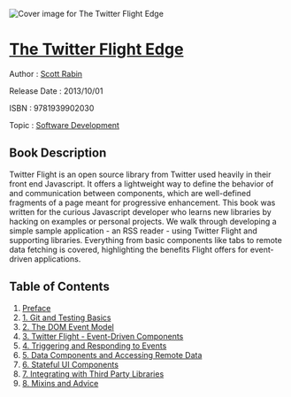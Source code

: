 ![Cover image for The Twitter Flight Edge](https://imgdetail.ebookreading.net/cover/cover/software_development/EB9781939902030.jpg)

[The Twitter Flight Edge](https://ebookreading.net/view/book/The+Twitter+Flight+Edge-EB9781939902030_1.html "The Twitter Flight Edge")
====================================================================================================================

Author : [Scott Rabin](https://ebookreading.net/search/author/Scott+Rabin)

Release Date : 2013/10/01

ISBN : 9781939902030

Topic : [Software Development](https://ebookreading.net/search/category/software-development)

Book Description
-----------------

Twitter Flight is an open source library from Twitter used heavily in their front end Javascript. It offers a lightweight way to define the behavior of and communication between components, which are well-defined fragments of a page meant for progressive enhancement.
This book was written for the curious Javascript developer who learns new libraries by hacking on examples or personal projects. We walk through developing a simple sample application - an RSS reader - using Twitter Flight and supporting libraries. Everything from basic components like tabs to remote data fetching is covered, highlighting the benefits Flight offers for event-driven applications.
              
Table of Contents
-----------------

1. [Preface](https://ebookreading.net/view/book/The+Twitter+Flight+Edge-EB9781939902030_1.html)
1. [1. Git and Testing Basics](https://ebookreading.net/view/book/The+Twitter+Flight+Edge-EB9781939902030_2.html)
1. [2. The DOM Event Model](https://ebookreading.net/view/book/The+Twitter+Flight+Edge-EB9781939902030_3.html)
1. [3. Twitter Flight - Event-Driven Components](https://ebookreading.net/view/book/The+Twitter+Flight+Edge-EB9781939902030_4.html)
1. [4. Triggering and Responding to Events](https://ebookreading.net/view/book/The+Twitter+Flight+Edge-EB9781939902030_5.html)
1. [5. Data Components and Accessing Remote Data](https://ebookreading.net/view/book/The+Twitter+Flight+Edge-EB9781939902030_6.html)
1. [6. Stateful UI Components](https://ebookreading.net/view/book/The+Twitter+Flight+Edge-EB9781939902030_7.html)
1. [7. Integrating with Third Party Libraries](https://ebookreading.net/view/book/The+Twitter+Flight+Edge-EB9781939902030_8.html)
1. [8. Mixins and Advice](https://ebookreading.net/view/book/The+Twitter+Flight+Edge-EB9781939902030_9.html)
